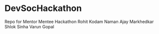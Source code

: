 # DevSocHackathon

Repo for Mentor Mentee Hackathon
Rohit Kodam
Naman Ajay Markhedkar
Shlok Sinha
Varun Gopal
